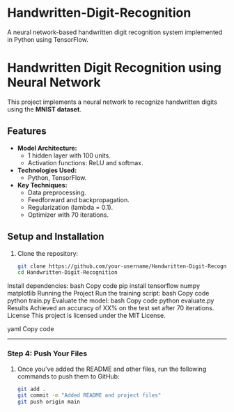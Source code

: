 # Handwritten-Digit-Recognition
A neural network-based handwritten digit recognition system implemented in Python using TensorFlow.
# Handwritten Digit Recognition using Neural Network  

This project implements a neural network to recognize handwritten digits using the **MNIST dataset**.  

## Features  
- **Model Architecture:**  
  - 1 hidden layer with 100 units.  
  - Activation functions: ReLU and softmax.  
- **Technologies Used:**  
  - Python, TensorFlow.  
- **Key Techniques:**  
  - Data preprocessing.  
  - Feedforward and backpropagation.  
  - Regularization (lambda = 0.1).  
  - Optimizer with 70 iterations.  

## Setup and Installation  
1. Clone the repository:  
   ```bash
   git clone https://github.com/your-username/Handwritten-Digit-Recognition.git
   cd Handwritten-Digit-Recognition
Install dependencies:
bash
Copy code
pip install tensorflow numpy matplotlib
Running the Project
Run the training script:
bash
Copy code
python train.py
Evaluate the model:
bash
Copy code
python evaluate.py
Results
Achieved an accuracy of XX% on the test set after 70 iterations.
License
This project is licensed under the MIT License.

yaml
Copy code

---

### **Step 4: Push Your Files**  
1. Once you’ve added the README and other files, run the following commands to push them to GitHub:
   ```bash
   git add .
   git commit -m "Added README and project files"
   git push origin main
